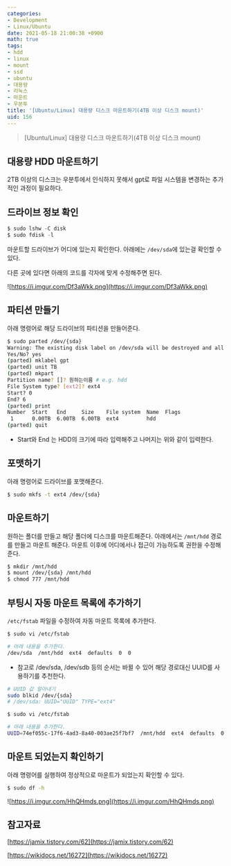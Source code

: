 ```yaml
---
categories:
- Development
- Linux/Ubuntu
date: 2021-05-18 21:00:38 +0900
math: true
tags:
- hdd
- linux
- mount
- ssd
- ubuntu
- 대용량
- 리눅스
- 마운트
- 우분투
title: '[Ubuntu/Linux] 대용량 디스크 마운트하기(4TB 이상 디스크 mount)'
uid: 156
---
```


> [Ubuntu/Linux] 대용량 디스크 마운트하기(4TB 이상 디스크 mount)
> 

## 대용량 HDD 마운트하기

2TB 이상의 디스크는 우분투에서 인식하지 못해서 gpt로 파일 시스템을 변경하는 추가적인 과정이 필요하다.

## 드라이브 정보 확인

```python
$ sudo lshw -C disk
$ sudo fdisk -l
```

마운트할 드라이브가 어디에 있는지 확인한다. 아래에는 `/dev/sda`에 있는걸 확인할 수 있다.

다른 곳에 있다면 아래의 코드를 각자에 맞게 수정해주면 된다.

![https://i.imgur.com/Df3aWkk.png](https://i.imgur.com/Df3aWkk.png)

## 파티션 만들기

아래 명령어로 해당 드라이브의 파티션을 만들어준다.

```bash
$ sudo parted /dev/{sda}
Warning: The existing disk label on /dev/sda will be destroyed and all data on this disk will be lost. Do you want to continue?
Yes/No? yes
(parted) mklabel gpt
(parted) unit TB
(parted) mkpart
Partition name? []? 원하는이름 # e.g. hdd
File System type? [ext2]? ext4
Start? 0
End? 6
(parted) print
Number  Start   End     Size    File system  Name  Flags
 1      0.00TB  6.00TB  6.00TB  ext4         hdd
(parted) quit
```

- Start와 End 는 HDD의 크기에 따라 입력해주고 나머지는 위와 같이 입력한다.

## 포맷하기

아래 명령어로 드라이브를 포맷해준다.

```bash
$ sudo mkfs -t ext4 /dev/{sda}
```

## 마운트하기

원하는 폴더를 만들고 해당 폴더에 디스크를 마운트해준다. 아래에서는 `/mnt/hdd` 경로를 만들고 마운트 해준다. 마운트 이후에 어디에서나 접근이 가능하도록 권한을 수정해준다.

```bash
$ mkdir /mnt/hdd
$ mount /dev/{sda} /mnt/hdd
$ chmod 777 /mnt/hdd
```

## 부팅시 자동 마운트 목록에 추가하기

`/etc/fstab` 파일을 수정하여 자동 마운트 목록에 추가한다.

```bash
$ sudo vi /etc/fstab

# 아래 내용을 추가한다.
/dev/sda  /mnt/hdd  ext4  defaults  0  0
```

- 참고로 /dev/sda, /dev/sdb 등의 순서는 바뀔 수 있어 해당 경로대신 UUID를 사용하기를 추천한다.

```bash
# UUID 값 알아내기
sudo blkid /dev/{sda}
# /dev/sda: UUID="UUID" TYPE="ext4"

$ sudo vi /etc/fstab

# 아래 내용을 추가한다.
UUID=74ef055c-17f6-4ad3-8a40-003ae25f7bf7  /mnt/hdd  ext4  defaults  0  0
```

## 마운트 되었는지 확인하기

아래 명령어를 실행하여 정상적으로 마운트가 되었는지 확인할 수 있다.

```bash
$ sudo df -h
```

![https://i.imgur.com/HhQHmds.png](https://i.imgur.com/HhQHmds.png)

## 참고자료

[https://jamix.tistory.com/62](https://jamix.tistory.com/62)

[https://wikidocs.net/16272](https://wikidocs.net/16272)